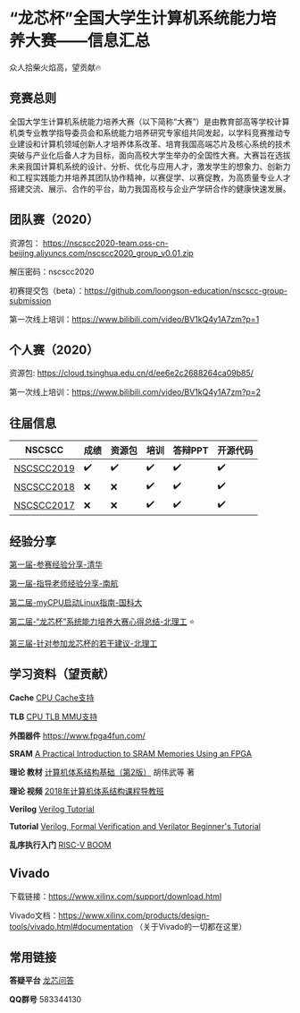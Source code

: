 # “龙芯杯”全国大学生计算机系统能力培养大赛——信息汇总

众人拾柴火焰高，望贡献🔥

## 竞赛总则

全国大学生计算机系统能力培养大赛（以下简称“大赛”）是由教育部高等学校计算机类专业教学指导委员会和系统能力培养研究专家组共同发起，以学科竞赛推动专业建设和计算机领域创新人才培养体系改革、培育我国高端芯片及核心系统的技术突破与产业化后备人才为目标，面向高校大学生举办的全国性大赛。大赛旨在选拔未来我国计算机系统的设计、分析、优化与应用人才，激发学生的想象力、创新力和工程实践能力并培养其团队协作精神，以赛促学、以赛促教，为高质量专业人才搭建交流、展示、合作的平台，助力我国高校与企业产学研合作的健康快速发展。

## 团队赛（2020）

资源包： https://nscscc2020-team.oss-cn-beijing.aliyuncs.com/nscscc2020_group_v0.01.zip 

解压密码：nscscc2020

初赛提交包（beta）：https://github.com/loongson-education/nscscc-group-submission

第一次线上培训：https://www.bilibili.com/video/BV1kQ4y1A7zm?p=1

## 个人赛（2020）

资源包: https://cloud.tsinghua.edu.cn/d/ee6e2c2688264ca09b85/ 

第一次线上培训：https://www.bilibili.com/video/BV1kQ4y1A7zm?p=2

## 往届信息

NSCSCC | 成绩 | 资源包 | 培训 | 答辩PPT | 开源代码 
------------ | ------------- | ------------- | ------------- | ------------- | ------------- 
[NSCSCC2019](./历届信息/NSCSCC2019.md) | :heavy_check_mark: | :heavy_check_mark: |:heavy_check_mark:|:heavy_check_mark:|:heavy_check_mark:
[NSCSCC2018](./历届信息/NSCSCC2018) | :x: | :x: | :heavy_check_mark: | :heavy_check_mark: | :heavy_check_mark:
[NSCSCC2017](./历届信息/NSCSCC2017) | :x: | :x: | :heavy_check_mark: | :heavy_check_mark: | :heavy_check_mark:
## 经验分享

[第一届-参赛经验分享-清华](https://github.com/loongson-education/nscscc-wiki/blob/master/历届信息/NSCSCC2017/第一届-参赛经验分享-清华.pdf)

[第一届-指导老师经验分享-南航](https://github.com/loongson-education/nscscc-wiki/blob/master/历届信息/NSCSCC2017/第一届-指导老师经验分享-南航.pdf)

[第二届-myCPU启动Linux指南-国科大](https://github.com/loongson-education/nscscc-wiki/blob/master/历届信息/NSCSCC2018/第二届-myCPU启动Linux指南-国科大.pdf)

[第二届-“龙芯杯”系统能力培养大赛心得总结-北理工](https://github.com/cnyangkun/nscscc2018/blob/master/DOC/系统能力培养大赛参赛心得总结-北理工.pdf) :star:

[第三届-针对参加龙芯杯的若干建议-北理工](https://github.com/Silverster98/bit_nscscc_suggestion)

## 学习资料（望贡献）

**Cache** [CPU Cache支持](./doc/A13_CPU%20TLB%20MMU%E6%94%AF%E6%8C%81.zip)

**TLB** [CPU TLB MMU支持](./doc/A14_CPU%20Cache%E6%94%AF%E6%8C%81.pdf)

**外围器件** https://www.fpga4fun.com/

**SRAM** [A Practical Introduction to SRAM Memories Using an FPGA](https://www.hackster.io/salvador-canas/a-practical-introduction-to-sram-memories-using-an-fpga-i-3f3992)

**理论 教材** [计算机体系结构基础（第2版）](https://item.jd.com/12402665.html#crumb-wrap) 胡伟武等 著

**理论 视频** [2018年计算机体系结构课程导教班](https://www.bilibili.com/video/BV17E411W7NS)

**Verilog** [Verilog Tutorial](http://asic-world.com/verilog/veritut.html)

**Tutorial** [Verilog, Formal Verification and Verilator Beginner's Tutorial](https://zipcpu.com/tutorial/)

**乱序执行入门** [RISC-V BOOM](https://boom-core.org/)

## Vivado

下载链接：https://www.xilinx.com/support/download.html

Vivado文档：https://www.xilinx.com/products/design-tools/vivado.html#documentation （关于Vivado的一切都在这里）

## 常用链接

**答疑平台** [龙芯问答](http://ask.loongnix.org/?/topic/%E6%95%99%E8%82%B2%E4%B8%8E%E9%AB%98%E6%A0%A1)

**QQ群号** 583344130

